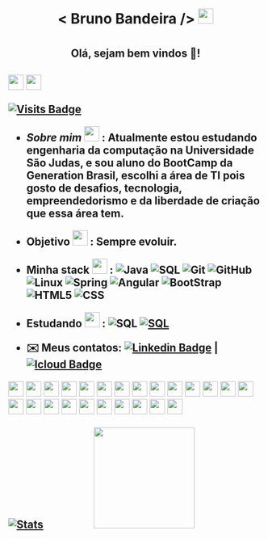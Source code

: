 <h1 align="center"> < Bruno Bandeira />  
 <img src="https://cultofthepartyparrot.com/parrots/hd/brazilianfanparrot.gif" width="30" height="30"/> 
 <h1/>
 <h2 align="center"> Olá, sejam bem vindos 👋!<h2/>
 
   <img src="https://cultofthepartyparrot.com/parrots/hd/sithparrot.gif" width="30" height="30"/>      <img src="https://cultofthepartyparrot.com/parrots/hd/jediparrot.gif" width="30" height="30"/>
  
  [![Visits Badge](https://badges.pufler.dev/visits/brunodevbandeira/brunodevbandeira)](https://badges.pufler.dev/visits/brunodevbandeira/brunodevbandeira)
  

 
  
  * *Sobre mim*   <img src="https://cultofthepartyparrot.com/parrots/dabparrot.gif" width="30" height="30"/>
 : Atualmente estou estudando engenharia da computação na Universidade São Judas, e sou aluno do BootCamp da Generation Brasil, escolhi a área de TI pois gosto de desafios, tecnologia, empreendedorismo e da liberdade de criação que essa área tem.
  
 * **Objetivo**     <img src="https://cultofthepartyparrot.com/parrots/hd/dealwithitparrot.gif" width="30" height="30"/>
: Sempre evoluir.
 
 * **Minha stack**   <img src="https://cultofthepartyparrot.com/parrots/hd/dealwithitparrot.gif" width="30" height="30"/>
 : ![Java](https://img.shields.io/badge/-Java-000000?style=flat&logo=Java&logoColor=FF0000)
![SQL](https://img.shields.io/badge/-SQL-000000?style=flat&logo=MySQL)
![Git](https://img.shields.io/badge/-Git-000000?style=flat&logo=git&logoColor=F05032)
![GitHub](https://img.shields.io/badge/-GitHub-000000?style=flat&logo=github&logoColor=FFFFFF)
![Linux](https://img.shields.io/badge/-Linux-000000?style=flat&logo=linux&logoColor=FFFF00)
![Spring](https://img.shields.io/badge/-SpringBoot-000000?style=flat&logo=spring&logoColor=00008B)
![Angular](https://img.shields.io/badge/-Angular-000000?style=flat&logo=angular&logoColor=8B0000)
![BootStrap](https://img.shields.io/badge/-BootStrap-000000?style=flat&logo=BootStrap&logoColor=4B0082)
![HTML5](https://img.shields.io/badge/-HTML-000000?style=flat&logo=HTML5&logoColor=FF4500)
![CSS](https://img.shields.io/badge/-CSS-000000?style=flat&logo=CSS3&logoColor=836FFF)





 * **Estudando**     <img src="https://cultofthepartyparrot.com/parrots/hd/dealwithitparrot.gif" width="30" height="30"/>
 : ![SQL](https://img.shields.io/badge/-Amazon-000000?style=flat&logo=Amazon-AWS)
   [![SQL](https://img.shields.io/badge/-GenerationBrasil-ffa500?style=flat&logo=GenerationBrasil)](https://brazil.generation.org/)
  
  
 
 * ✉️ **Meus contatos:** [![Linkedin Badge](https://img.shields.io/badge/-Bruno%20Bandeira-blue?style=flat-square&logo=Linkedin&logoColor=white&link=https://www.linkedin.com/in/bruno-alves-bandeira-64193515a/)](https://www.linkedin.com/in/bruno-alves-bandeira-64193515a/)
|
[![Icloud Badge](https://img.shields.io/badge/-brunodev29ab@gmail.com-c14438?style=flat-square&logo=Gmail&logoColor=white&link=mailto:brunodev29ab@gmail.com)](mailto:brunodev29ab@gmail.com)  


 
 
<div>
    <img src="https://cultofthepartyparrot.com/parrots/hd/congapartyparrot.gif" width="30" height="30"/>
     <img src="https://cultofthepartyparrot.com/parrots/hd/congapartyparrot.gif" width="30" height="30"/>
 <img src="https://cultofthepartyparrot.com/parrots/hd/congapartyparrot.gif" width="30" height="30"/>
     <img src="https://cultofthepartyparrot.com/parrots/hd/congapartyparrot.gif" width="30" height="30"/>
   <img src="https://cultofthepartyparrot.com/parrots/hd/congapartyparrot.gif" width="30" height="30"/>
     <img src="https://cultofthepartyparrot.com/parrots/hd/congapartyparrot.gif" width="30" height="30"/>
 <img src="https://cultofthepartyparrot.com/parrots/hd/congapartyparrot.gif" width="30" height="30"/>
     <img src="https://cultofthepartyparrot.com/parrots/hd/congapartyparrot.gif" width="30" height="30"/>  <img src="https://cultofthepartyparrot.com/parrots/hd/congapartyparrot.gif" width="30" height="30"/>
     <img src="https://cultofthepartyparrot.com/parrots/hd/congapartyparrot.gif" width="30" height="30"/>
 <img src="https://cultofthepartyparrot.com/parrots/hd/congapartyparrot.gif" width="30" height="30"/>
     <img src="https://cultofthepartyparrot.com/parrots/hd/congapartyparrot.gif" width="30" height="30"/>  <img src="https://cultofthepartyparrot.com/parrots/hd/congapartyparrot.gif" width="30" height="30"/>
     <img src="https://cultofthepartyparrot.com/parrots/hd/congapartyparrot.gif" width="30" height="30"/>
 <img src="https://cultofthepartyparrot.com/parrots/hd/congapartyparrot.gif" width="30" height="30"/>
     <img src="https://cultofthepartyparrot.com/parrots/hd/congapartyparrot.gif" width="30" height="30"/>
   <img src="https://cultofthepartyparrot.com/parrots/hd/congapartyparrot.gif" width="30" height="30"/>
     <img src="https://cultofthepartyparrot.com/parrots/hd/congapartyparrot.gif" width="30" height="30"/>
 <img src="https://cultofthepartyparrot.com/parrots/hd/congapartyparrot.gif" width="30" height="30"/>
     <img src="https://cultofthepartyparrot.com/parrots/hd/congapartyparrot.gif" width="30" height="30"/>
   <img src="https://cultofthepartyparrot.com/parrots/hd/congapartyparrot.gif" width="30" height="30"/>
     <img src="https://cultofthepartyparrot.com/parrots/hd/congapartyparrot.gif" width="30" height="30"/>
 <img src="https://cultofthepartyparrot.com/parrots/hd/congapartyparrot.gif" width="30" height="30"/>
     <img src="https://cultofthepartyparrot.com/parrots/hd/congapartyparrot.gif" width="30" height="30"/>
</div>

            
 
   
  [![Stats](https://github-readme-stats.vercel.app/api?username=brunodevbandeira&show_icons=true&theme=black)](https://github-readme-stats.vercel.app/api?username=brunodevbandeira&show_icons=true&theme=radical)&nbsp; &nbsp; &nbsp; &nbsp; &nbsp; &nbsp; &nbsp; &nbsp; &nbsp; &nbsp; <img src="https://camo.githubusercontent.com/8847cc086ad4e08b4d52c0588b0e641fc8364c2fde6a09cdf8144ae75a537e0f/68747470733a2f2f6769646967692e636f6d2f63646e2f6c6f76652e676966" width="200">
